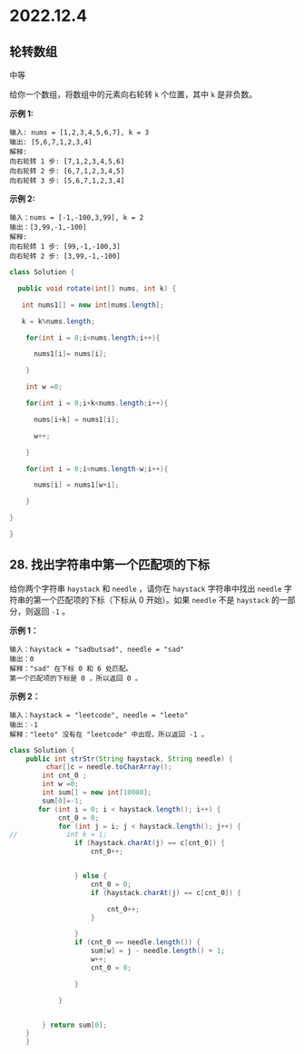 
# 2022.12.4

## 轮转数组

中等

给你一个数组，将数组中的元素向右轮转 `k` 个位置，其中 `k` 是非负数。

**示例 1:**

```
输入: nums = [1,2,3,4,5,6,7], k = 3
输出: [5,6,7,1,2,3,4]
解释:
向右轮转 1 步: [7,1,2,3,4,5,6]
向右轮转 2 步: [6,7,1,2,3,4,5]
向右轮转 3 步: [5,6,7,1,2,3,4]
```

**示例 2:**

```
输入：nums = [-1,-100,3,99], k = 2
输出：[3,99,-1,-100]
解释: 
向右轮转 1 步: [99,-1,-100,3]
向右轮转 2 步: [3,99,-1,-100]
```

```java
class Solution {

  public void rotate(int[] nums, int k) {

   int nums1[] = new int[nums.length];

   k = k%nums.length;

​    for(int i = 0;i<nums.length;i++){

​      nums1[i]= nums[i];

​    }

​    int w =0;

​    for(int i = 0;i+k<nums.length;i++){

​      nums[i+k] = nums1[i]; 

​      w++;

​    }

​    for(int i = 0;i<nums.length-w;i++){

​      nums[i] = nums1[w+i];

​    }

}

}
```

## 28. 找出字符串中第一个匹配项的下标

给你两个字符串 `haystack` 和 `needle` ，请你在 `haystack` 字符串中找出 `needle` 字符串的第一个匹配项的下标（下标从 0 开始）。如果 `needle` 不是 `haystack` 的一部分，则返回 `-1` 。

 

**示例 1：**

```
输入：haystack = "sadbutsad", needle = "sad"
输出：0
解释："sad" 在下标 0 和 6 处匹配。
第一个匹配项的下标是 0 ，所以返回 0 。
```

**示例 2：**

```
输入：haystack = "leetcode", needle = "leeto"
输出：-1
解释："leeto" 没有在 "leetcode" 中出现，所以返回 -1 。
```



```java
class Solution {
    public int strStr(String haystack, String needle) {
         char[]c = needle.toCharArray();
        int cnt_0 ;
        int w =0;
        int sum[] = new int[10000];
        sum[0]=-1;
       for (int i = 0; i < haystack.length(); i++) {
            cnt_0 = 0;
            for (int j = i; j < haystack.length(); j++) {
//            int k = i;
                if (haystack.charAt(j) == c[cnt_0]) {
                    cnt_0++;


                } else {
                    cnt_0 = 0;
                    if (haystack.charAt(j) == c[cnt_0]) {

                        cnt_0++;
                    }

                }
                if (cnt_0 == needle.length()) {
                    sum[w] = j - needle.length() + 1;
                    w++;
                    cnt_0 = 0;

                }

            }


        } return sum[0];
    }
    }
```
